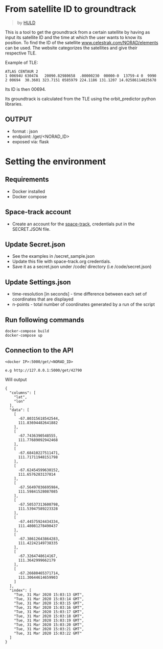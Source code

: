 # From satellite ID to groundtrack
> by [HULD](https://huld.io)

This is a tool to get the groundtrack from a certain satellite by having as input its satellite ID and the time at which the user wants to know its position. To find the ID of the satellite www.celestrak.com/NORAD/elements can be used. The website categorizes the satellites and give their respective TLE.

Example of TLE: 
```
ATLAS CENTAUR 2         
1 00694U 63047A   20090.82980658  .00000230  00000-0  13759-4 0  9990
2 00694  30.3601 323.7151 0585979 224.1186 131.1207 14.02586114825678
```
Its ID is then 00694.

Its groundtrack is calculated from the TLE using the orbit_predictor python libraries. 
## OUTPUT
* format : json
* endpoint: /get/<NORAD_ID>
* exposed via: flask

# Setting the environment
## Requirements
* Docker installed
* Docker compose
## Space-track account
* Create an account for the [space-track](https://www.space-track.org/), credentials put in the SECRET.JSON file.
## Update Secret.json
* See the examples in /secret_sample.json
* Update this file with space-track.org credentials.
* Save it as a secret.json under /code/ directory (i.e /code/secret.json)
## Update Settings.json
* time-resolution [in seconds] - time difference between each set of coordinates that are displayed
* n-points - total number of coordinates generated by a run of the script

## Run following commands
```
docker-compose build
docker-compose up
```

## Connection to the API
```
<docker IP>:5000/get/<NORAD_ID>
```
```
e.g http://127.0.0.1:5000/get/42790
```
Will output
```
{
  "columns": [
    "lat", 
    "lon"
  ], 
  "data": [
    [
      -67.80315618542544, 
      111.83694482641882
    ], 
    [
      -67.7436390548555, 
      111.77689092942468
    ], 
    [
      -67.68410227511471, 
      111.71711948151798
    ], 
    [
      -67.62454599630152, 
      111.6576283137814
    ], 
    [
      -67.56497036695984, 
      111.59841528087085
    ], 
    [
      -67.50537313600798, 
      111.53947589223328
    ], 
    [
      -67.44575924434334, 
      111.48081278490437
    ], 
    [
      -67.38612643864283, 
      111.42242149738335
    ], 
    [
      -67.3264748614167, 
      111.3642999662179
    ], 
    [
      -67.26680465371714, 
      111.30644614659903
    ]
  ], 
  "index": [
    "Tue, 31 Mar 2020 15:03:13 GMT", 
    "Tue, 31 Mar 2020 15:03:14 GMT", 
    "Tue, 31 Mar 2020 15:03:15 GMT", 
    "Tue, 31 Mar 2020 15:03:16 GMT", 
    "Tue, 31 Mar 2020 15:03:17 GMT", 
    "Tue, 31 Mar 2020 15:03:18 GMT", 
    "Tue, 31 Mar 2020 15:03:19 GMT", 
    "Tue, 31 Mar 2020 15:03:20 GMT", 
    "Tue, 31 Mar 2020 15:03:21 GMT", 
    "Tue, 31 Mar 2020 15:03:22 GMT"
  ]
}
```
